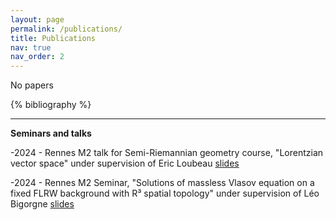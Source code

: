 ```yaml
---
layout: page
permalink: /publications/
title: Publications
nav: true
nav_order: 2
---
```


No papers

 <!-- _pages/publications.md -->
 <div class="publications">

 {% bibliography %}

 </div>

---


  **Seminars and talks**
 
   -2024 - Rennes M2 talk for Semi-Riemannian geometry course, "Lorentzian vector space" under supervision of Eric Loubeau [slides](https://victorfuentesl.github.io/assets/pdf/Semi_Riemannian_Geometry_beamer.pdf)

   -2024 - Rennes M2 Seminar, "Solutions of massless Vlasov equation on a fixed FLRW background with R³ spatial topology" under supervision of Léo Bigorgne [slides](https://victorfuentesl.github.io/assets/pdf/Seminar_M2_Beamer-2.pdf)

 
